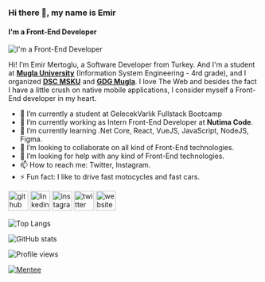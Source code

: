 ### Hi there 👋, my name is Emir
#### I'm a Front-End Developer
![I'm a Front-End Developer](https://miro.medium.com/max/820/1*fb1qxh-e03aXh-tih2MGWA.png)

Hi! I’m Emir Mertoglu, a Software Developer from Turkey. And I'm a student at **[Mugla University](https://mu.edu.tr/)** (Information System Engineering - 4rd grade), and I organized **[DSC MSKU](https://gdsc.community.dev/mugla-sitki-kocman-university/)** and **[GDG Mugla](https://gdg.community.dev/gdg-mugla/)**. I love The Web and besides the fact I have a little crush on native mobile applications, I consider myself a Front-End developer in my heart.

- 🚀 I’m currently a student at GelecekVarlık Fullstack Bootcamp
- 🔭 I’m currently working as Intern Front-End Developer at **Nutima Code**. 
- 🌱 I’m currently learning .Net Core, React, VueJS, JavaScript, NodeJS, Figma. 
- 👯 I’m looking to collaborate on all kind of Front-End technologies. 
- 🤔 I’m looking for help with any kind of Front-End technologies. 
- 📫 How to reach me: Twitter, Instagram. 
- ⚡ Fun fact: I like to drive fast motocycles and fast cars. 


[<img src='https://cdn.jsdelivr.net/npm/simple-icons@3.0.1/icons/github.svg' alt='github' height='40'>](https://github.com/emirxmertoglu)  [<img src='https://cdn.jsdelivr.net/npm/simple-icons@3.0.1/icons/linkedin.svg' alt='linkedin' height='40'>](https://www.linkedin.com/in/emirmertoglu/)  [<img src='https://cdn.jsdelivr.net/npm/simple-icons@3.0.1/icons/instagram.svg' alt='instagram' height='40'>](https://www.instagram.com/emirxmertoglu/)  [<img src='https://cdn.jsdelivr.net/npm/simple-icons@3.0.1/icons/twitter.svg' alt='twitter' height='40'>](https://twitter.com/emirxmertoglu)  [<img src='https://cdn.jsdelivr.net/npm/simple-icons@3.0.1/icons/icloud.svg' alt='website' height='40'>](https://emirxmertoglu.github.io)  

![Top Langs](https://github-readme-stats.vercel.app/api/top-langs/?username=emirxmertoglu&layout=compact&theme=react)

![GitHub stats](https://github-readme-stats.vercel.app/api?username=emirxmertoglu&show_icons=true&count_private=true&theme=react)  

![Profile views](https://gpvc.arturio.dev/emirxmertoglu)  

[![Mentee](https://img.shields.io/badge/Find%20Mentor-I'm%20a%20mentee-blueviolet?style=for-the-badge&logo=visual-studio-code)](https://findmentor.network/peer/emir-mertoglu)
